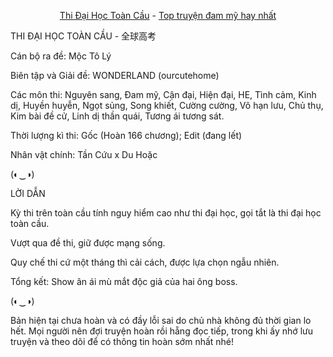 <div align="center">


[Thi Đại Học Toàn Cầu](https://tutruyenchu.com/truyen/Nong-Truong-o-Tuong) - [Top truyện đam mỹ hay nhất](https://tutruyenchu.com/truyen/Thi-dai-Hoc-Toan-Cau)
</div>

THI ĐẠI HỌC TOÀN CẦU - 全球高考

Cán bộ ra đề: Mộc Tô Lý

Biên tập và Giải đề: WONDERLAND (ourcutehome)

Các môn thi: Nguyên sang, Đam mỹ, Cận đại, Hiện đại, HE, Tình cảm, Kinh dị, Huyền huyễn, Ngọt sủng, Song khiết, Cường cường, Vô hạn lưu, Chủ thụ, Kim bài đề cử, Linh dị thần quái, Tương ái tương sát.

Thời lượng kì thi: Gốc (Hoàn 166 chương); Edit (đang lết)

Nhân vật chính: Tần Cứu x Du Hoặc

(◐‿◑)

LỜI DẪN

Kỳ thi trên toàn cầu tính nguy hiểm cao như thi đại học, gọi tắt là thi đại học toàn cầu.

Vượt qua đề thi, giữ được mạng sống.

Quy chế thi cứ một tháng thì cải cách, được lựa chọn ngẫu nhiên.

Tổng kết: Show ân ái mù mắt độc giả của hai ông boss.

(◐‿◑)

Bản hiện tại chưa hoàn và có đầy lỗi sai do chủ nhà không đủ thời gian lo hết. Mọi người nên đợi truyện hoàn rồi hẵng đọc tiếp, trong khi ấy nhớ lưu truyện và theo dõi để có thông tin hoàn sớm nhất nhé!
